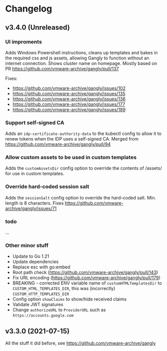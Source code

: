 # Changelog


## v3.4.0 (Unreleased)

### UI improments

Adds Windows Powershell instructions, cleans up templates and bakes in the required 
css and js assets, allowing Gangly to function without an internet connection. Shows 
cluster name on homepage. Mostly based on PR https://github.com/vmware-archive/gangly/pull/137

Fixes:
- https://github.com/vmware-archive/gangly/issues/102 
- https://github.com/vmware-archive/gangly/issues/135 
- https://github.com/vmware-archive/gangly/issues/136
- https://github.com/vmware-archive/gangly/issues/177
- https://github.com/vmware-archive/gangly/issues/189

### Support self-signed CA

Adds an `idp-certificate-authority-data` to the kubectl config to allow it to renew tokens
when the IDP uses a self-signed CA. Merged from https://github.com/vmware-archive/gangly/pull/94


### Allow custom assets to be used in custom templates

Adds the `customAssetsDir` config option to override the contents of /assets/ for use in 
custom templates.


### Override hard-coded session salt

Adds the `sessionSalt` config option to override the hard-coded salt. Min. length is 8 characters.
Fixes https://github.com/vmware-archive/gangly/issues/71

### todo

...

### Other minor stuff

* Update to Go 1.21
* Update dependencies
* Replace esc with go:embed
* Root path check (https://github.com/vmware-archive/gangly/pull/143)
* Fix URL encoding (https://github.com/vmware-archive/gangly/pull/179)
* BREAKING - corrected ENV variable name of `customHTMLTemplatesDir` to `CUSTOM_HTML_TEMPLATES_DIR`,
  this was (incorrectly) `CUSTOM_HTTP_TEMPLATES_DIR`
* Config option `showClaims` to show/hide received claims
* Validate JWT signatures
* Change `authorizeURL` to `ProviderURL` such as `https://accounts.google.com`

## v3.3.0 (2021-07-15)

All the stuff it did before, see https://github.com/vmware-archive/gangly